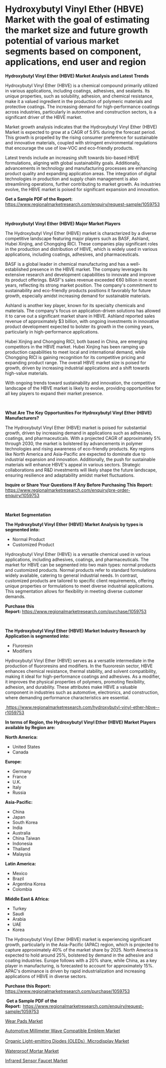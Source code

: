 <p><h1>Hydroxybutyl Vinyl Ether (HBVE) Market with the goal of estimating the market size and future growth potential of various market segments based on component, applications, end user and region</h1></p><p><strong>Hydroxybutyl Vinyl Ether (HBVE) Market Analysis and Latest Trends</strong></p>
<p><p>Hydroxybutyl Vinyl Ether (HBVE) is a chemical compound primarily utilized in various applications, including coatings, adhesives, and sealants. Its unique properties, such as solubility, adhesion, and chemical resistance, make it a valued ingredient in the production of polymeric materials and protective coatings. The increasing demand for high-performance coatings across industries, particularly in automotive and construction sectors, is a significant driver of the HBVE market.</p><p>Market growth analysis indicates that the Hydroxybutyl Vinyl Ether (HBVE) Market is expected to grow at a CAGR of 5.9% during the forecast period. This growth is propelled by the rising consumer preference for sustainable and innovative materials, coupled with stringent environmental regulations that encourage the use of low-VOC and eco-friendly products. </p><p>Latest trends include an increasing shift towards bio-based HBVE formulations, aligning with global sustainability goals. Additionally, advancements in technology and manufacturing processes are enhancing product quality and expanding application areas. The integration of digital technologies in production and supply chain management is also streamlining operations, further contributing to market growth. As industries evolve, the HBVE market is poised for significant expansion and innovation.</p></p>
<p><strong>Get a Sample PDF of the Report:&nbsp;</strong> <a href="https://www.regionalmarketresearch.com/enquiry/request-sample/1059753">https://www.regionalmarketresearch.com/enquiry/request-sample/1059753</a></p>
<p>&nbsp;</p>
<p><strong>Hydroxybutyl Vinyl Ether (HBVE) Major Market Players</strong></p>
<p><p>The Hydroxybutyl Vinyl Ether (HBVE) market is characterized by a diverse competitive landscape featuring major players such as BASF, Ashland, Hubei Xinjing, and Chongqing RICI. These companies play significant roles in the production and distribution of HBVE, which is widely used in various applications, including coatings, adhesives, and pharmaceuticals.</p><p>BASF is a global leader in chemical manufacturing and has a well-established presence in the HBVE market. The company leverages its extensive research and development capabilities to innovate and improve its product offerings. BASF's sales revenue exceeded €60 billion in recent years, reflecting its strong market position. The company's commitment to sustainability and eco-friendly products positions it favorably for future growth, especially amidst increasing demand for sustainable materials.</p><p>Ashland is another key player, known for its specialty chemicals and materials. The company's focus on application-driven solutions has allowed it to carve out a significant market share in HBVE. Ashland reported sales revenue of approximately $3 billion, with ongoing investments in innovative product development expected to bolster its growth in the coming years, particularly in high-performance applications.</p><p>Hubei Xinjing and Chongqing RICI, both based in China, are emerging competitors in the HBVE market. Hubei Xinjing has been ramping up production capabilities to meet local and international demand, while Chongqing RICI is gaining recognition for its competitive pricing and expanding product range. The overall HBVE market size is poised for growth, driven by increasing industrial applications and a shift towards high-value materials.</p><p>With ongoing trends toward sustainability and innovation, the competitive landscape of the HBVE market is likely to evolve, providing opportunities for all key players to expand their market presence.</p></p>
<p>&nbsp;</p>
<p><strong>What Are The Key Opportunities For Hydroxybutyl Vinyl Ether (HBVE) Manufacturers?</strong></p>
<p><p>The Hydroxybutyl Vinyl Ether (HBVE) market is poised for substantial growth, driven by increasing demand in applications such as adhesives, coatings, and pharmaceuticals. With a projected CAGR of approximately 5% through 2030, the market is bolstered by advancements in polymer technologies and rising awareness of eco-friendly products. Key regions like North America and Asia-Pacific are expected to dominate due to industrial expansion and innovation. Additionally, the push for sustainable materials will enhance HBVE's appeal in various sectors. Strategic collaborations and R&D investments will likely shape the future landscape, ensuring resilience and adaptability amidst market fluctuations.</p></p>
<p><strong>Inquire or Share Your Questions If Any Before Purchasing This Report:</strong> <a href="https://www.regionalmarketresearch.com/enquiry/pre-order-enquiry/1059753">https://www.regionalmarketresearch.com/enquiry/pre-order-enquiry/1059753</a></p>
<p>&nbsp;</p>
<p><strong>Market Segmentation</strong></p>
<p><strong>The Hydroxybutyl Vinyl Ether (HBVE) Market Analysis by types is segmented into:</strong></p>
<p><ul><li>Normal Product</li><li>Customized Product</li></ul></p>
<p><p>Hydroxybutyl Vinyl Ether (HBVE) is a versatile chemical used in various applications, including adhesives, coatings, and pharmaceuticals. The market for HBVE can be segmented into two main types: normal products and customized products. Normal products refer to standard formulations widely available, catering to general industrial needs. In contrast, customized products are tailored to specific client requirements, offering unique properties or formulations to meet diverse industrial applications. This segmentation allows for flexibility in meeting diverse customer demands.</p></p>
<p><strong>Purchase this Report:&nbsp;</strong><a href="https://www.regionalmarketresearch.com/purchase/1059753">https://www.regionalmarketresearch.com/purchase/1059753</a></p>
<p>&nbsp;</p>
<p><strong>The Hydroxybutyl Vinyl Ether (HBVE) Market Industry Research by Application is segmented into:</strong></p>
<p><ul><li>Fluroresin</li><li>Modifiers</li></ul></p>
<p><p>Hydroxybutyl Vinyl Ether (HBVE) serves as a versatile intermediate in the production of fluororesins and modifiers. In the fluororesin sector, HBVE enhances chemical resistance, thermal stability, and solvent compatibility, making it ideal for high-performance coatings and adhesives. As a modifier, it improves the physical properties of polymers, promoting flexibility, adhesion, and durability. These attributes make HBVE a valuable component in industries such as automotive, electronics, and construction, where demanding performance characteristics are essential.</p></p>
<p><a href="https://www.regionalmarketresearch.com/hydroxybutyl-vinyl-ether-hbve--r1059753">&nbsp;https://www.regionalmarketresearch.com/hydroxybutyl-vinyl-ether-hbve--r1059753</a></p>
<p><strong>In terms of Region, the Hydroxybutyl Vinyl Ether (HBVE) Market Players available by Region are:</strong></p>
<p>
    <p> <strong> North America: </strong>
        <ul>
            <li>United States</li>
            <li>Canada</li>
        </ul>
        </p> 
    <p> <strong> Europe: </strong>
        <ul>
            <li>Germany</li>
            <li>France</li>
            <li>U.K.</li>
            <li>Italy</li>
            <li>Russia</li>
        </ul>
        </p> 
    <p> <strong> Asia-Pacific: </strong>
        <ul>
            <li>China</li>
            <li>Japan</li>
            <li>South Korea</li>
            <li>India</li>
            <li>Australia</li>
            <li>China Taiwan</li>
            <li>Indonesia</li>
            <li>Thailand</li>
            <li>Malaysia</li>
        </ul>
        </p> 
    <p> <strong> Latin America: </strong>
        <ul>
            <li>Mexico</li>
            <li>Brazil</li>
            <li>Argentina Korea</li>
            <li>Colombia</li>
        </ul>
        </p> 
    <p> <strong> Middle East & Africa: </strong>
        <ul>
            <li>Turkey</li>
            <li>Saudi</li>
            <li>Arabia</li>
            <li>UAE</li>
            <li>Korea</li>
        </ul>
    </p>
    </p>
<p><p>The Hydroxybutyl Vinyl Ether (HBVE) market is experiencing significant growth, particularly in the Asia-Pacific (APAC) region, which is projected to capture approximately 40% of the market share by 2025. North America is expected to hold around 25%, bolstered by demand in the adhesive and coating industries. Europe follows with a 20% share, while China, as a key player in manufacturing, is forecasted to account for approximately 15%. APAC's dominance is driven by rapid industrialization and increasing applications of HBVE in diverse sectors.</p></p>
<p><strong>Purchase this Report: </strong><a href="https://www.regionalmarketresearch.com/purchase/1059753">https://www.regionalmarketresearch.com/purchase/1059753</a></p>
<p>&nbsp;<strong>Get a Sample PDF of the Report:&nbsp;&nbsp;</strong><a href="https://www.regionalmarketresearch.com/enquiry/request-sample/1059753">https://www.regionalmarketresearch.com/enquiry/request-sample/1059753</a></p>
<p><strong></strong></p>
<p><p><a href="https://www.linkedin.com/pulse/wear-pads-market-emerging-trends-future-prospects-period-from-atgae?trackingId=H7TyyXLvR3qHrgUvM9m1IQ%3D%3D">Wear Pads Market</a></p><p><a href="https://medium.com/@afsanamia652/strategic-market-insights-into-the-global-automotive-millimeter-wave-compatible-emblem-market-2024-60b0e3a15676?postPublishedType=repub">Automotive Millimeter Wave Compatible Emblem Market</a></p><p><a href="https://medium.com/@afsanamia652/future-of-innovation-global-organic-light-emitting-diodes-oleds-microdisplay-market-growth-and-48254d463b4d">Organic Light-emitting Diodes (OLEDs）Microdisplay Market</a></p><p><a href="https://issuu.com/reportprime-2/docs/waterproof-mortar-market-size-2030._8f8f2d8012be06">Waterproof Mortar Market</a></p><p><a href="https://issuu.com/reportprime-2/docs/infrared-sensor-faucet-market-size-_84d299c2a932f5">Infrared Sensor Faucet Market</a></p></p>